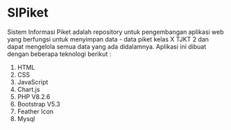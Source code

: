# SIPiket
Sistem Informasi Piket adalah repository untuk pengembangan aplikasi web yang berfungsi untuk menyimpan data - data piket kelas X TJKT 2 dan dapat mengelola semua data yang ada didalamnya.
Aplikasi ini dibuat dengan beberapa teknologi berikut :
<ol>
<li>HTML</li>
<li>CSS</li>
<li>JavaScript</li>
<li>Chart.js</li>
<li>PHP V8.2.6</li>
<li>Bootstrap V5.3</li>
<li>Feather Icon</li>
<li>Mysql</li>

</ol>
